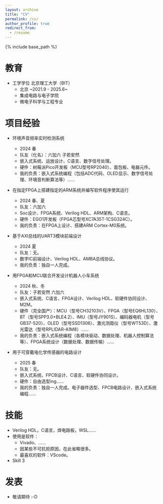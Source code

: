 ```yaml
---
layout: archive
title: "CV"
permalink: /cv/
author_profile: true
redirect_from:
  - /resume
---
```


{% include base_path %}

教育
======
* 工学学位 北京理工大学（BIT）
  * 北京 ~2021.9 - 2025.6~
  * 集成电路与电子学院
  * 微电子科学与工程专业

项目经验
======
* 环境声音频率实时检测系统
  * 2024 春
  * 队友（化名）：六加六 子若安然
  * 嵌入式系统、运放设计、C语言、数字信号处理。
  * 硬件：树莓派Pico开发板（MCU型号RP2040）、面包板、电器元件。
  * 我的负责：嵌入式系统编程（包括ADC代码、OLED显示、数字信号处理、环境音判断算法等）……

* 在指定FPGA上搭建指定的ARM系统并编写软件程序使其运行
  * 2024 春、夏
  * 队友：六加六
  * Soc设计、FPGA系统、Verilog HDL、ARM架构、C语言。
  * 硬件：EGO1开发板（FPGA芯型号XC7A35T-1CSG324C）。
  * 我的负责：在FPGA上设计、搭建ARM Cortex-M0系统。

* 基于AXI总线的UART3模块前端设计
  * 2024 夏
  * 队友：无。
  * 数字IC前端设计、Verilog HDL、AMBA总线协议。
  * 我的负责：独自一人完成。

* 用FPGA和MCU联合开发设计机器人小车系统
  * 2024 秋、冬
  * 队友：子若安然 六加六
  * 嵌入式系统、C语言、FPGA设计、Verilog HDL、软硬件协同设计、M2M。
  * 硬件（完全国产）：MCU（型号CH32103V）、FPGA（型号EQ6HL130）、BT（型号SPP3.0+BLE4.2）、IMU（型号JY901S）、编码器电机（型号GB37-520）、OLED（型号SSD1306）、激光测距仪（型号WT53D）、激光雷达（型号RPLIDAR-A1M8）……
  * 我的负责：嵌入式系统编程（各模块驱动、数据处理、机器人控制算法等）、FPGA系统设计（数据处理、数据传输）……

* 用于可穿戴电化学传感器的电路设计
  * 2025 春
  * 队友：无。
  * 嵌入式系统、FPCB设计、C语言、软硬件协同设计。
  * 硬件：自由选型ing……
  * 我的负责：独自一人完成。电子器件选型、FPCB电路设计、嵌入式系统编程……
  
技能
======
* Verilog HDL，C语言，焊电路板，WSL……
* 使用是软件：
  * Vivado、……
  * 因某些不可抗拒原因，在此省略很多。
  * 最喜欢的软件：VScode。
* Skill 3

发表
======
* 敬请期待 :-D

